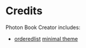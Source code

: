 # Credits

Photon Book Creator includes:

- [orderedlist](https://github.com/orderedlist) [minimal theme](http://orderedlist.com/minimal/)